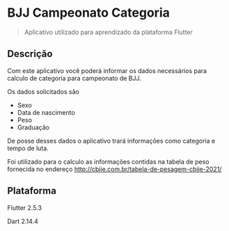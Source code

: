 # BJJ Campeonato Categoria



> Aplicativo utilizado para aprendizado da plataforma Flutter



## Descrição

Com este aplicativo você poderá informar os dados necessários para calculo de categoria para campeonato de BJJ.

Os dados solicitados são

- Sexo
- Data de nascimento
- Peso
- Graduação

De posse desses dados o aplicativo trará informações como categoria e tempo de luta.

Foi utilizado para o calculo as informações contidas na tabela de peso fornecida no endereço http://cbjje.com.br/tabela-de-pesagem-cbjje-2021/



## Plataforma

Flutter 2.5.3

Dart 2.14.4
